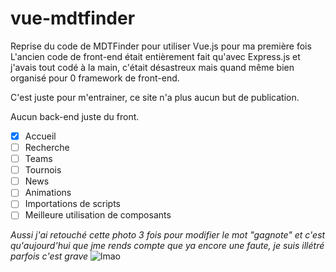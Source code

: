 # vue-mdtfinder

Reprise du code de MDTFinder pour utiliser Vue.js pour ma première fois L'ancien code de front-end était entièrement fait qu'avec Express.js et j'avais tout codé à la main, c'était désastreux mais quand même bien organisé pour 0 framework de front-end.

C'est juste pour m'entrainer, ce site n'a plus aucun but de publication.

Aucun back-end juste du front.

- [x] Accueil
- [ ] Recherche
- [ ] Teams
- [ ] Tournois
- [ ] News
- [ ] Animations
- [ ] Importations de scripts
- [ ] Meilleure utilisation de composants

*Aussi j'ai retouché cette photo 3 fois pour modifier le mot "gagnote" et c'est qu'aujourd'hui que jme rends compte que ya encore une faute, je suis illétré parfois c'est grave*
![lmao](https://cdn.discordapp.com/attachments/405780210265620480/907585966225645638/unknown.png)
